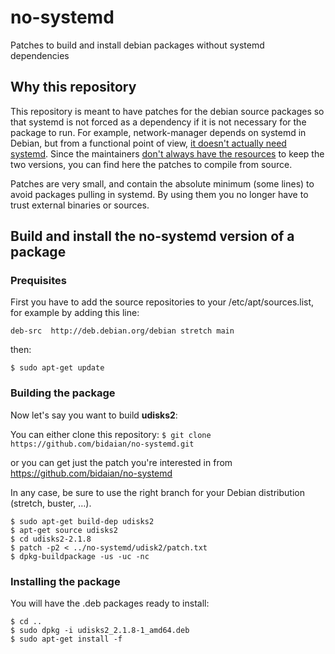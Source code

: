 # no-systemd
Patches to build and install debian packages without systemd dependencies

## Why this repository
This repository is meant to have patches for the debian source packages so that systemd is not forced as a dependency if it is not necessary for the package to run. For example, network-manager depends on systemd in Debian, but from a functional point of view, [it doesn't actually need systemd](http://gnome-networkmanager.2324886.n4.nabble.com/Running-NM-without-systemd-td26578.html#a26582). Since the maintainers [don't always have the resources](https://bugs.debian.org/cgi-bin/bugreport.cgi?bug=873368#10) to keep the two versions, you can find here the patches to compile from source.

Patches are very small, and contain the absolute minimum (some lines) to avoid packages pulling in systemd. By using them you no longer have to trust external binaries or sources.

## Build and install the no-systemd version of a package
### Prequisites
First you have to add the source repositories to your /etc/apt/sources.list, for example by adding this line:

`deb-src  http://deb.debian.org/debian stretch main`

then:

`$ sudo apt-get update`
### Building the package
Now let's say you want to build **udisks2**:

You can either clone this repository: `$ git clone https://github.com/bidaian/no-systemd.git`

or you can get just the patch you're interested in from https://github.com/bidaian/no-systemd

In any case, be sure to use the right branch for your Debian distribution (stretch, buster, …).

```
$ sudo apt-get build-dep udisks2
$ apt-get source udisks2
$ cd udisks2-2.1.8
$ patch -p2 < ../no-systemd/udisk2/patch.txt
$ dpkg-buildpackage -us -uc -nc
```
### Installing the package
You will have the .deb packages ready to install:

```
$ cd ..
$ sudo dpkg -i udisks2_2.1.8-1_amd64.deb
$ sudo apt-get install -f
```
